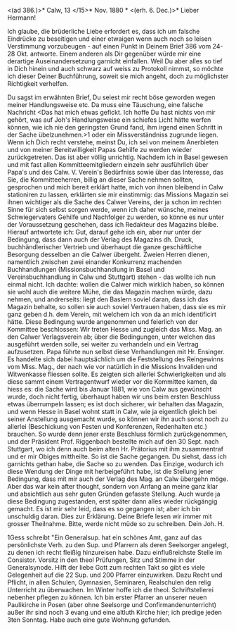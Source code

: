 <(ad 386.)>* Calw, 13 </15>* Nov. 1880 <Samstag>*
 <(erh. 6. Dec.)>*
Lieber Hermann!

Ich glaube, die brüderliche Liebe erfordert es, dass ich um falsche Eindrücke zu beseitigen und einer etwaigen wenn auch noch so leisen Verstimmung vorzubeugen - auf einen Punkt in Deinem Brief 386 vom 24-28 Okt. antworte. Einem anderen als Dir gegenüber würde mir eine derartige Auseinandersetzung garnicht einfallen. Weil Du aber alles so tief in Dich hinein und auch schwarz auf weiss zu Protokoll nimmst, so möchte ich dieser Deiner Buchführung, soweit sie mich angeht, doch zu möglichster Richtigkeit verhelfen.

Du sagst im erwähnten Brief, Du seiest mir recht böse geworden wegen meiner Handlungsweise etc. Da muss eine Täuschung, eine falsche Nachricht <Das hat mich etwas gefickt. Ich hoffe Du hast nichts von mir gehört, was auf Joh's Handlungsweise ein schiefes Licht hätte werfen können, wie ich nie den geringsten Grund fand, ihm irgend einen Schritt in der Sache übelzunehmen.>1 oder ein Missverständniss zugrunde liegen. Wenn ich Dich recht verstehe, meinst Du, ich sei von meinem Anerbieten und von meiner Bereitwilligkeit Papas Gehilfe zu werden wieder zurückgetreten. Das ist aber völlig unrichtig. Nachdem ich in Basel gewesen und mit fast allen Kommitteemitgliedern einzeln sehr ausführlich über Papa's und des Calw. V. Verein's Bedürfniss sowie über das Interesse, das Sie, die Kommitteeherren, billig an dieser Sache nehmen sollten, gesprochen und mich bereit erklärt hatte, mich von ihnen bleibend in Calw stationiren zu lassen, erklärten sie mir einstimmig: das Missions Magazin sei ihnen wichtiger als die Sache des Calwer Vereins, der ja schon im rechten Sinne für sich selbst sorgen werde, wenn ich daher wünsche, meines Schwiegervaters Gehilfe und Nachfolger zu werden, so könne es nur unter der Voraussetzung geschehen, dass ich Redakteur des Magazins bleibe. Hierauf antwortete ich: Gut, darauf gehe ich ein, aber nur unter der Bedingung, dass dann auch der Verlag des Magazins dh. Druck, buchhändlerischer Vertrieb und überhaupt die ganze geschäftliche Besorgung desselben an die Calwer übergeht. Zweien Herren dienen, namentlich zwischen zwei einander Konkurrenz machenden Buchhandlungen (Missionsbuchhandlung in Basel und Vereinsbuchhandlung in Calw und Stuttgart) stehen - das wollte ich nun einmal nicht. Ich dachte: wollen die Calwer mich wirklich haben, so können sie wohl auch die weitere Mühe, die das Magazin machen würde, dazu nehmen, und andrerseits: liegt den Baslern soviel daran, dass ich das Magazin behalte, so sollen sie auch soviel Vertrauen haben, dass sie es mir ganz geben d.h. dem Verein, mit welchem ich von da an mich identificirt hätte. 
Diese Bedingung wurde angenommen und feierlich von der Kommittee beschlossen: Wir treten Hesse und zugleich das Miss. Mag. an den Calwer Verlagsverein ab; über die Bedingungen, unter welchen das ausgeführt werden solle, sei weiter zu verhandeln und ein Vertrag aufzusetzen. Papa führte nun selbst diese Verhandlungen mit Hr. Ensinger. Es handelte sich dabei hauptsächlich um die Feststellung des Reingewinns vom Miss. Mag., der nach wie vor natürlich in die Missions Invaliden und Witwenkasse fliessen sollte. Es zeigten sich allerlei Schwierigkeiten und als diese sammt einem Vertragentwurf wieder vor die Kommittee kamen, da hiess es: die Sache wird bis Januar 1881, wie von Calw aus gewünscht wurde, doch nicht fertig, überhaupt haben wir uns beim ersten Beschluss etwas überrumpeln lassen; es ist doch sicherer, wir behalten das Magazin, und wenn Hesse in Basel wohnt statt in Calw, wie ja eigentlich gleich bei seiner Anstellung ausgemacht wurde, so können wir ihn auch sonst noch zu allerlei (Beschickung von Festen und Konferenzen, Redenhalten etc.) brauchen. So wurde denn jener erste Beschluss förmlich zurückgenommen, und der Präsident Prof. Riggenbach bestellte mich auf den 30 Sept. nach Stuttgart, wo ich denn auch beim alten Hr. Prätorius mit ihm zusammentraf und er mir Obiges mittheilte. So ist die Sache gegangen. Du siehst, dass ich garnichts gethan habe, die Sache so zu wenden. Das Einzige, wodurch ich diese Wendung der Dinge mit herbeigeführt habe, ist die Stellung jener Bedingung, dass mit mir auch der Verlag des Mag. an Calw übergehn möge. Aber das war kein after thought, sondern von Anfang an meine ganz klar und absichtlich aus sehr guten Gründen gefasste Stellung. Auch wurde ja diese Bedingung zugestanden, erst später dann alles wieder rückgängig gemacht. Es ist mir sehr leid, dass es so gegangen ist; aber ich bin unschuldig daran. Dies zur Erklärung. Deine Briefe lesen wir immer mit grosser Theilnahme. Bitte, werde nicht müde so zu schreiben.  Dein Joh. H.



1Gess schreibt "Ein Generalsup. hat ein schönes Amt, ganz auf das persönlichste Verh. zu den Sup. und Pfarrern als deren Seelsorger angelegt, zu denen ich recht fleißig hinzureisen habe. Dazu einflußreichste Stelle im Consistor. Vorsitz in den theol Prüfungen, Sitz und Stimme in der Generalsynode. Hilft der liebe Gott zum rechten Takt so gibt es viele Gelegenheit auf die 22 Sup. und 200 Pfarrer einzuwirken. Dazu Recht und Pflicht, in allen Schulen, Gymnasien, Seminaren, Realschulen den relig Unterricht zu überwachen. Im Winter hoffe ich die theol. Schriftstellerei nebenher pflegen zu können. Ich bin erster Pfarrer an unserer neuen Paulikirche in Posen (aber ohne Seelsorge und Confirmandenunterricht) außer ihr sind noch 3 evang und eine altluth Kirche hier; ich predige jeden 3ten Sonntag. Habe auch eine gute Wohnung gefunden.

